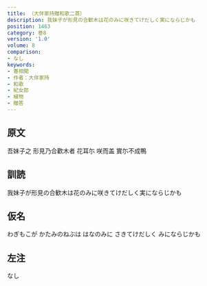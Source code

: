 ```yaml
---
title: （大伴家持贈和歌二首）
description: 我妹子が形見の合歓木は花のみに咲きてけだしく実にならじかも
position: 1463
category: 巻8
version: '1.0'
volume: 8
comparison:
- なし
keywords:
- 春相聞
- 作者：大伴家持
- 和歌
- 紀女郎
- 植物
- 贈答
---
```


## 原文

吾妹子之 形見乃合歡木者 花耳尓 咲而盖 實尓不成鴨

## 訓読

我妹子が形見の合歓木は花のみに咲きてけだしく実にならじかも

## 仮名

わぎもこが かたみのねぶは はなのみに さきてけだしく みにならじかも

## 左注

なし

